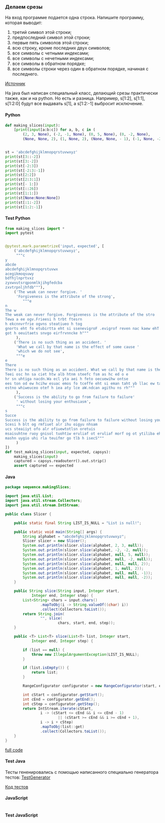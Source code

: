 ### Делаем срезы

На вход программе подается одна строка. Напишите программу, которая выводит:

1. третий символ этой строки;
2. предпоследний символ этой строки;
3. первые пять символов этой строки;
4. всю строку, кроме последних двух символов;
5. все символы с четными индексами;
6. все символы с нечетными индексами;
7. все символы в обратном порядке;
8. все символы строки через один в обратном порядке, начиная с последнего.

[Источник](https://stepik.org/lesson/302627/step/13?thread=solutions&unit=284520)

На java был написан специальный класс, делающий срезы практически также, как и на python. Но есть и разница. Например, s[1:2], s[1:1],
s[1:2:0] будут все выдавать s[1], а s[1:2:-1] выбросит исключение.

<!-- tabs: start -->
#### **Python**

```python
def making_slices(input):
    [print(input[a:b:c]) for a, b, c in (
        (2, 3, None), (-2, -1, None), (0, 5, None), (0, -2, None),
        (None, None, 2), (1, None, 2), (None, None, - 1), (-1, None, -2))]


st = 'abcdefghijklmnopqrstuvwxyz'
print(st[3::-2])
print(st[3:-2])
print(st[-2:3])
print(st[-2:3:-1])
print(st[2:2])
print(st[2:3:1])
print(st[- 1:])
print(st[::26])
print(st[1:1:])
print(st[None:None:None])
print(st[:1:-2])
print(st[1:2:-1])
```
#### **Test Python**

```python
from making_slices import *
import pytest


@pytest.mark.parametrize('input, expected', [
    ('abcdefghijklmnopqrstuvwxyz',
     """c
y
abcde
abcdefghijklmnopqrstuvwx
acegikmoqsuwy
bdfhjlnprtvxz
zyxwvutsrqponmlkjihgfedcba
zxvtrpnljhfdb"""),
    ('The weak can never forgive. '
     'Forgiveness is the attribute of the strong',
        """e
n
The w
The weak can never forgive. Forgiveness is the attribute of the stro
Tewa a ee ogv.Frieesi h trbt ftesrn
h ekcnnvrfrie ogvns steatiueo h tog
gnorts eht fo etubirtta eht si ssenevigroF .evigrof reven nac kaew ehT
got h oeuitaets snvgo eirfrvnncke h"""
     ),
    ('There is no such thing as an accident. '
     'What we call by that name is the effect of some cause '
     'which we do not see',
     """e
e
There
There is no such thing as an accident. What we call by that name is the effect of some cause which we do not s
Teei osc hn sa ciet htw alb htnm steefc fsm as hc ed o e
hr sn uhtiga nacdn.Wa ecl yta aei h feto oecuewihw ontse
ees ton od ew hcihw esuac emos fo tceffe eht si eman taht yb llac ew tahW .tnedicca na sa gniht hcus on si erehT
estno whiweuceo otef h iea aty lce aW.ndcan agithu ns rh"""
     ),
    ('Success is the ability to go from failure to failure'
     ' without losing your enthusiasm',
     """c
s
Succe
Success is the ability to go from failure to failure without losing your enthusia
Scesi h blt og rmfiuet alr ihu oigyu nhsam
ucs steaiiyt ofo alr ofiuewtotlsn oretuis
msaisuhtne ruoy gnisol tuohtiw eruliaf ot eruliaf morf og ot ytiliba eht si sseccuS
mashn uygio uhi rla teuifmr go tlb h isecS"""
     )
])
def test_making_slices(input, expected, capsys):
    making_slices(input)
    captured = capsys.readouterr().out.strip()
    assert captured == expected

```

#### **Java**

```java
package sequence.makingSlices;

import java.util.List;
import java.util.stream.Collectors;
import java.util.stream.IntStream;

public class Slicer {

	public static final String LIST_IS_NULL = "List is null!";

	public static void main(String[] args) {
		String alphabet = "abcdefghijklmnopqrstuvwxyz";
		Slicer slicer = new Slicer();
		System.out.println(slicer.slice(alphabet, 2, 3, null));
		System.out.println(slicer.slice(alphabet, -2, -2, null));
		System.out.println(slicer.slice(alphabet, null, 5, null));
		System.out.println(slicer.slice(alphabet, null, -2, null));
		System.out.println(slicer.slice(alphabet, null, null, 2));
		System.out.println(slicer.slice(alphabet, 1, null, 2));
		System.out.println(slicer.slice(alphabet, null, null, -1));
		System.out.println(slicer.slice(alphabet, null, null, -2));
	}

	public String slice(String input, Integer start,
			Integer end, Integer step) {
		List<String> chars = input.chars()
				.mapToObj(i -> String.valueOf((char) i))
				.collect(Collectors.toList());
		return String.join(
				"", slice(
						chars, start, end, step));
	}

	public <T> List<T> slice(List<T> list, Integer start,
			Integer end, Integer step) {

		if (list == null) {
			throw new IllegalArgumentException(LIST_IS_NULL);
		}

		if (list.isEmpty()) {
			return list;
		}

		RangeConfigurator configurator = new RangeConfigurator(start, end, step, list.size());

		int cStart = configurator.getStart();
		int cEnd = configurator.getEnd();
		int cStep = configurator.getStep();
		return IntStream.iterate(cStart,
				i -> (cStart <= cEnd && i <= cEnd - 1)
						|| (cStart >= cEnd && i >= cEnd + 1),
				i -> i + cStep)
				.mapToObj(list::get)
				.collect(Collectors.toList());
	}
}
```
[full code](https://github.com/areutar/howto/blob/main/src/sequence/makingSlices/Slicer.java)

#### **Test Java**
Тесты гененировались с помощью написанного специально генератора тестов:
[TestGenerator](https://github.com/areutar/howto/blob/main/src/utility/TestGenerator.java)

[Код тестов](https://github.com/areutar/howto/blob/main/src/sequence/makingSlices/TestSlicer.java)

#### **JavaScript**

```javascript

```
#### **Test JavaScript**

```javascript

```
<!-- tabs: end -->
